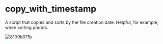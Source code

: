 # copy_with_timestamp

A script that copies and sorts by the file creation date. Helpful, for example, when sorting photos.

![8109b071b](https://github.com/pagend0s/copy_with_timestamp/assets/65870887/a54aaf3d-b6fc-47e3-bceb-bab2b7252127)
